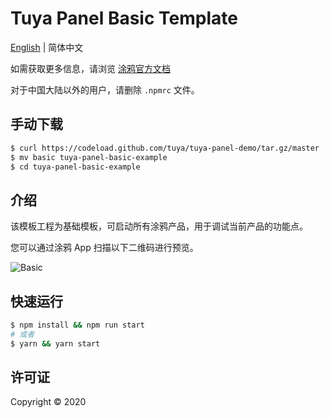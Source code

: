 # Tuya Panel Basic Template

[English](./README.md) | 简体中文

如需获取更多信息，请浏览 [涂鸦官方文档](https://docs.tuya.com)

对于中国大陆以外的用户，请删除 `.npmrc` 文件。

## 手动下载

```bash
$ curl https://codeload.github.com/tuya/tuya-panel-demo/tar.gz/master | tar -xz --strip=2 tuya-panel-demo-master/examples/basic
$ mv basic tuya-panel-basic-example
$ cd tuya-panel-basic-example
```

## 介绍

该模板工程为基础模板，可启动所有涂鸦产品，用于调试当前产品的功能点。

您可以通过涂鸦 App 扫描以下二维码进行预览。

![Basic](https://images.tuyacn.com/rms-static/a50d6c50-a199-11ea-9acd-135316db2bdb-1590749185941.png?tyName=basic.png)

## 快速运行

```bash
$ npm install && npm run start
# 或者
$ yarn && yarn start
```

## 许可证

Copyright © 2020
